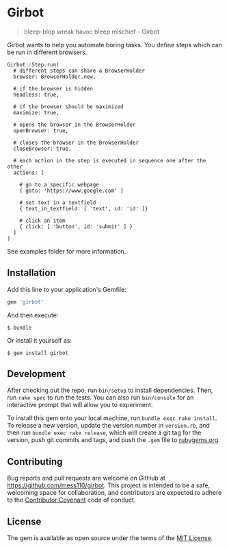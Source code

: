 # Girbot

> bleep-blop wreak havoc bleep mischief - Girbot

Girbot wants to help you automate boring tasks. You define steps which can be run
in different browsers.

```
Girbot::Step.run(
  # different steps can share a BrowserHolder
  browser: BrowserHolder.new,

  # if the browser is hidden
  headless: true,

  # if the browser should be maximized
  maximize: true,

  # opens the browser in the BrowserHolder
  openBrowser: true,

  # closes the browser in the BrowserHolder
  closeBrowser: true,

  # each action in the step is executed in sequence one after the other
  actions: [

    # go to a specific webpage
    { goto: 'https://www.google.com' }

    # set text in a textfield
    { text_in_textfield: [ 'text', id: 'id' ]}

    # click an item
    { click: [ 'button', id: 'submit' ] }
  ]
)
```

See examples folder for more information.

## Installation

Add this line to your application's Gemfile:

```ruby
gem 'girbot'
```

And then execute:

    $ bundle

Or install it yourself as:

    $ gem install girbot

## Development

After checking out the repo, run `bin/setup` to install dependencies. Then, run `rake spec` to run the tests. You can also run `bin/console` for an interactive prompt that will allow you to experiment.

To install this gem onto your local machine, run `bundle exec rake install`. To release a new version, update the version number in `version.rb`, and then run `bundle exec rake release`, which will create a git tag for the version, push git commits and tags, and push the `.gem` file to [rubygems.org](https://rubygems.org).

## Contributing

Bug reports and pull requests are welcome on GitHub at https://github.com/mess110/girbot. This project is intended to be a safe, welcoming space for collaboration, and contributors are expected to adhere to the [Contributor Covenant](http://contributor-covenant.org) code of conduct.

## License

The gem is available as open source under the terms of the [MIT License](http://opensource.org/licenses/MIT).
